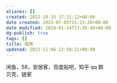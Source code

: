 ```yaml
---
aliases: []
created: 2022-10-15 17:21:12+08:00
date created: 2023-07-05T11:13:20+08:00
date modified: 2024-01-14T17:35:48+08:00
dg-publish: true
tags: []
title: 租房
updated: 2022-11-06 22:58:21+08:00
---
```


闲鱼，58，安居客，百度贴吧，知乎 qq 群  
贝壳，链家